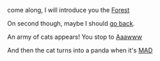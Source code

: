 come along, I will introduce you the [Forest](../forest/forest.md)

On second though, maybe I should [go back](../marshmallow.md).

An army of cats appears! You stop to [Aaawww](https://www.reddit.com/r/cats/)

And then the cat turns into a panda when it's [MAD](../mad/mad.md)